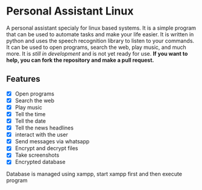 # Personal Assistant Linux

A personal assistant specialy for linux based systems. It is a simple program that can be used to automate tasks and make your life easier. It is written in python and uses the speech recognition library to listen to your commands. It can be used to open programs, search the web, play music, and much more. It is *still in development* and is not yet ready for use. **If you want to help, you can fork the repository and make a pull request.** 

## Features

- [x] Open programs
- [x] Search the web
- [x] Play music
- [x] Tell the time
- [x] Tell the date
- [x] Tell the news headlines
- [x] interact with the user
- [x] Send messages via whatsapp
- [x] Encrypt and decrypt files
- [x] Take screenshots
- [x] Encrypted database 

Database is managed using xampp, start xampp first and then execute program <br>

